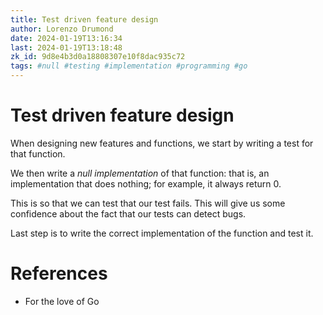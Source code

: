 ```yaml
---
title: Test driven feature design
author: Lorenzo Drumond
date: 2024-01-19T13:16:34
last: 2024-01-19T13:18:48
zk_id: 9d8e4b3d0a18808307e10f8dac935c72
tags: #null #testing #implementation #programming #go
---
```



# Test driven feature design
When designing new features and functions, we start by writing a test for that function.

We then write a _null implementation_ of that function: that is, an implementation that does nothing; for example, it always return 0.

This is so that we can test that our test fails. This will give us some confidence about the fact that our tests can detect bugs.

Last step is to write the correct implementation of the function and test it.

# References
- For the love of Go
